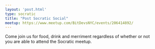 ```yaml
---
layout: 'post.html'
type: socratic
title: "Post Socratic Social"
meetup: https://www.meetup.com/BitDevsNYC/events/206414892/
---
```


Come join us for food, drink and merriment regardless of whether or not you are able to attend the Socratic meetup.
